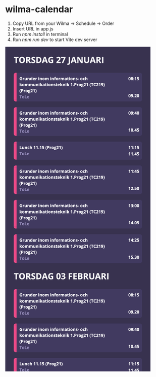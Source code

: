 # wilma-calendar

1. Copy URL from your Wilma -> Schedule -> Order
2. Insert URL in app.js
3. Run _npm install_ in terminal
4. Run _npm run dev_ to start Vite dev server

![Screenshot](Screen_Shot.png)
